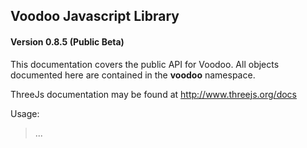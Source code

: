 ## Voodoo Javascript Library
#### Version 0.8.5 (Public Beta) ####

This documentation covers the public API for Voodoo. All objects documented here are contained in the **voodoo** namespace.

ThreeJs documentation may be found at http://www.threejs.org/docs

Usage:

> 	<script src="three.min.js"></script>
> 	<script src="voodoo.min.js"></script>
>
>	...
>
> 	<script>
>		new voodoo.CameraLight({color: 'white'});
>		new MyCustomControl();
> 	</script>